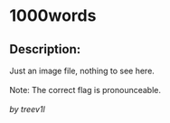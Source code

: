 
# 1000words
## Description:
<div class="challenge-description">Just an image file, nothing to see here.<br/>
<br/>
Note: The correct flag is pronounceable.<br/>
<br/>
<i>by treev1l</i></div>

